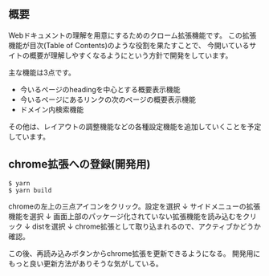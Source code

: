 ## 概要
Webドキュメントの理解を用意にするためのクローム拡張機能です。
この拡張機能が目次(Table of Contents)のような役割を果たすことで、
今開いているサイトの概要が理解しやすくなるようにという方針で開発をしています。

主な機能は3点です。
- 今いるページのheadingを中心とする概要表示機能
- 今いるページにあるリンクの次のページの概要表示機能
- ドメイン内検索機能

その他は、レイアウトの調整機能などの各種設定機能を追加していくことを予定しています。

## chrome拡張への登録(開発用)

```
$ yarn
$ yarn build
```

chromeの左上の三点アイコンをクリック。設定を選択
↓
サイドメニューの拡張機能を選択
↓
画面上部のパッケージ化されていない拡張機能を読み込むをクリック
↓
distを選択
↓
chrome拡張として取り込まれるので、アクティブかどうか確認。


この後、再読み込みボタンからchrome拡張を更新できるようになる。
開発用にもっと良い更新方法がありそうな気がしている。